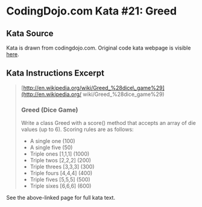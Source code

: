 # CodingDojo.com Kata #21: Greed

## Kata Source

Kata is drawn from codingdojo.com. Original code kata webpage is visible
[here](https://codingdojo.org/kata/Greed/).

## Kata Instructions Excerpt

> [http://en.wikipedia.org/wiki/Greed_%28dice\_game%29](http://en.wikipedia.org/
> wiki/Greed_%28dice_game%29)
> 
> ### Greed (Dice Game)
> 
> Write a class Greed with a score() method that accepts an array of die values
> (up to 6). Scoring rules are as follows:
> 
> * A single one (100)
> * A single five (50)
> * Triple ones \[1,1,1] (1000)
> * Triple twos \[2,2,2] (200)
> * Triple threes \[3,3,3] (300)
> * Triple fours \[4,4,4] (400)
> * Triple fives \[5,5,5] (500)
> * Triple sixes \[6,6,6] (600)

See the above-linked page for full kata text.
